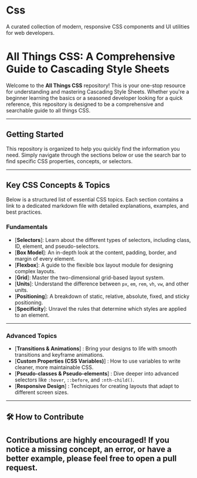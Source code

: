 # Css
A curated collection of modern, responsive CSS components and UI utilities for web developers.
# All Things CSS: A Comprehensive Guide to Cascading Style Sheets

Welcome to the **All Things CSS** repository! This is your one-stop resource for understanding and mastering Cascading Style Sheets. Whether you're a beginner learning the basics or a seasoned developer looking for a quick reference, this repository is designed to be a comprehensive and searchable guide to all things CSS.

---

##  Getting Started

This repository is organized to help you quickly find the information you need. Simply navigate through the sections below or use the search bar to find specific CSS properties, concepts, or selectors.

---

## Key CSS Concepts & Topics

Below is a structured list of essential CSS topics. Each section contains a link to a dedicated markdown file with detailed explanations, examples, and best practices.

### **Fundamentals**
* [**Selectors**]: Learn about the different types of selectors, including class, ID, element, and pseudo-selectors.
* [**Box Model**]: An in-depth look at the content, padding, border, and margin of every element.
* [**Flexbox**]: A guide to the flexible box layout module for designing complex layouts.
* [**Grid**]: Master the two-dimensional grid-based layout system.
* [**Units**]: Understand the difference between `px`, `em`, `rem`, `vh`, `vw`, and other units.
* [**Positioning**]: A breakdown of static, relative, absolute, fixed, and sticky positioning.
* [**Specificity**]: Unravel the rules that determine which styles are applied to an element.

---

### **Advanced Topics**
* [**Transitions & Animations**] : Bring your designs to life with smooth transitions and keyframe animations.
* [**Custom Properties (CSS Variables)**] : How to use variables to write cleaner, more maintainable CSS.
* [**Pseudo-classes & Pseudo-elements**] : Dive deeper into advanced selectors like `:hover`, `::before`, and `:nth-child()`.
* [**Responsive Design**] : Techniques for creating layouts that adapt to different screen sizes.


---

## 🛠️ How to Contribute

Contributions are highly encouraged! If you notice a missing concept, an error, or have a better example, please feel free to open a pull request. 
---
